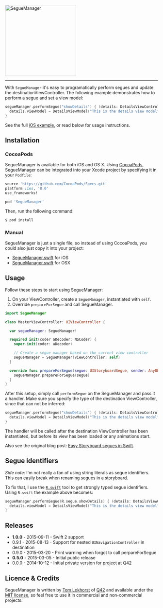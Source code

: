 <img src="https://cloud.githubusercontent.com/assets/75655/6469027/8ef96b9e-c1d9-11e4-87a1-b76bfa3b820d.png" width="234" alt="SegueManager">
<hr>

With `SegueManager` it's easy to programatically perform segues and update the destinationViewController.
The following example demonstrates how to perform a segue and set a view model:

```swift
segueManager.performSegue("showDetails") { (details: DetailsViewController) in
  details.viewModel = DetailsViewModel("This is the details view model")
}
```

See the full [iOS example](https://github.com/tomlokhorst/SegueManager/blob/develop/examples/iOS-Example/SegueExample/MasterViewController.swift), or read below for usage instructions.

Installation
------------

### CocoaPods

SegueManager is available for both iOS and OS X. Using [CocoaPods](http://cocoapods.org), SegueManager can be integrated into your Xcode project by specifying it in your `Podfile`:

```ruby
source 'https://github.com/CocoaPods/Specs.git'
platform :ios, '8.0'
use_frameworks!

pod 'SegueManager'
```

Then, run the following command:

```bash
$ pod install
```


### Manual

SegueManager is just a single file, so instead of using CocoaPods, you could also just copy it into your project:

 - [SegueManager.swift](https://github.com/tomlokhorst/SegueManager/blob/develop/src/ios/SegueManager.swift) for iOS
 - [SegueManager.swift](https://github.com/tomlokhorst/SegueManager/blob/develop/src/osx/SegueManager.swift) for OSX


Usage
---------

Follow these steps to start using SegueManager:

1. On your ViewController, create a `SegueManager`, instantiated with `self`.
2. Override `prepareForSegue` and call SegueManager.

```swift
import SegueManager

class MasterViewController: UIViewController {

  var segueManager: SegueManager!

  required init(coder aDecoder: NSCoder) {
    super.init(coder: aDecoder)

    // Create a segue manager based on the current view controller
    segueManager = SegueManager(viewController: self)
  }

  override func prepareForSegue(segue: UIStoryboardSegue, sender: AnyObject?) {
    segueManager.prepareForSegue(segue)
  }
}
```

After this setup, simply call `performSegue` on the SegueManager and pass it a handler. Make sure you specify the type of the destination ViewController, since that can not be inferred:

```swift
segueManager.performSegue("showDetails") { (details: DetailsViewController) in
  details.viewModel = DetailsViewModel("This is the details view model")
}
```
The handler will be called after the destination ViewController has been instantiated, but before its view has been loaded or any animations start.

Also see the original blog post: [Easy Storyboard segues in Swift](http://tomlokhorst.tumblr.com/post/104358251649/easy-storyboard-segues-in-swift).


Segue identifiers
-----------------

_Side note:_
I'm not really a fan of using string literals as segue identifiers. This can easily break when renaming segues in a storyboard.

To fix that, I use the [`R.swift`](https://github.com/mac-cain13/R.swift) tool to get strongly typed segue identifiers. Using `R.swift` the example above becomes:

```swift
segueManager.performSegue(R.segue.showDetails) { (details: DetailsViewController) in
  details.viewModel = DetailsViewModel("This is the details view model")
}
```


Releases
--------

 - **1.0.0** - 2015-09-11 - Swift 2 support
 - 0.9.1 - 2015-08-13 - Support for nested `UINavigationController` in destination
 - 0.9.0 - 2015-03-20 - Print warning when forgot to call perpareForSegue
 - **0.5.0** - 2015-03-05 - Initial public release
 - 0.0.0 - 2014-10-12 - Initial private version for project at [Q42](http://q42.com)


Licence & Credits
-----------------

SegueManager is written by [Tom Lokhorst](https://twitter.com/tomlokhorst) of [Q42](http://q42.com) and available under the [MIT license](https://github.com/tomlokhorst/SegueManager/blob/develop/LICENSE), so feel free to use it in commercial and non-commercial projects.

